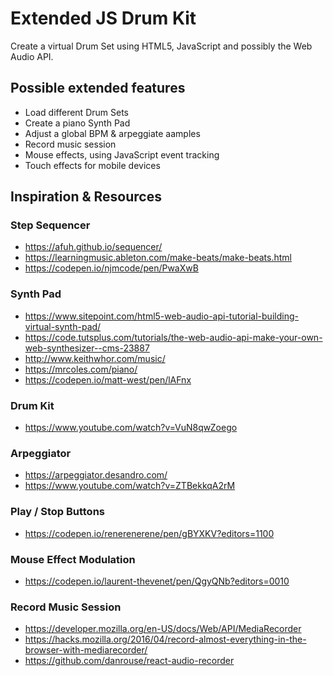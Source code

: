 # Extended JS Drum Kit

Create a virtual Drum Set using HTML5, JavaScript and possibly the Web Audio API.

## Possible extended features

- Load different Drum Sets
- Create a piano Synth Pad
- Adjust a global BPM & arpeggiate aamples
- Record music session
- Mouse effects, using JavaScript event tracking
- Touch effects for mobile devices

## Inspiration & Resources

### Step Sequencer

- https://afuh.github.io/sequencer/
- https://learningmusic.ableton.com/make-beats/make-beats.html
- https://codepen.io/njmcode/pen/PwaXwB

### Synth Pad

- https://www.sitepoint.com/html5-web-audio-api-tutorial-building-virtual-synth-pad/
- https://code.tutsplus.com/tutorials/the-web-audio-api-make-your-own-web-synthesizer--cms-23887
- http://www.keithwhor.com/music/
- https://mrcoles.com/piano/
- https://codepen.io/matt-west/pen/lAFnx

### Drum Kit

- https://www.youtube.com/watch?v=VuN8qwZoego

### Arpeggiator

- https://arpeggiator.desandro.com/
- https://www.youtube.com/watch?v=ZTBekkqA2rM

### Play / Stop Buttons

- https://codepen.io/renerenerene/pen/gBYXKV?editors=1100

### Mouse Effect Modulation

- https://codepen.io/laurent-thevenet/pen/QgyQNb?editors=0010

### Record Music Session

- https://developer.mozilla.org/en-US/docs/Web/API/MediaRecorder
- https://hacks.mozilla.org/2016/04/record-almost-everything-in-the-browser-with-mediarecorder/
- https://github.com/danrouse/react-audio-recorder
